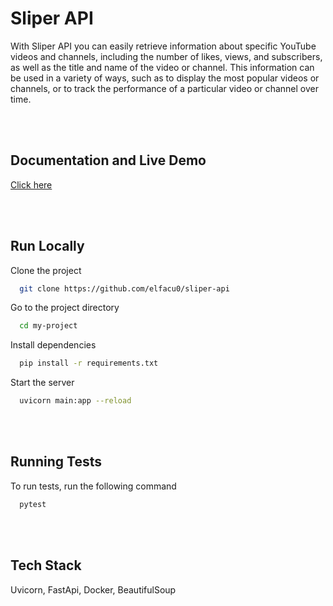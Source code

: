 # Sliper API

With Sliper API you can easily retrieve information about specific YouTube videos and channels, including the number of likes, views, and subscribers, as well as the title and name of the video or channel. This information can be used in a variety of ways, such as to display the most popular videos or channels, or to track the performance of a particular video or channel over time.

<br/><br/>


## Documentation and Live Demo

[Click here](https://sliper.fly.dev/docs)

<br/><br/>

## Run Locally

Clone the project

```bash
  git clone https://github.com/elfacu0/sliper-api
```

Go to the project directory

```bash
  cd my-project
```

Install dependencies

```bash
  pip install -r requirements.txt
```

Start the server

```bash
  uvicorn main:app --reload
```

<br/><br/>

## Running Tests

To run tests, run the following command

```bash
  pytest
```

<br/><br/>


## Tech Stack

Uvicorn, FastApi, Docker,  BeautifulSoup